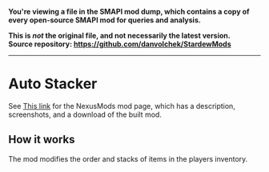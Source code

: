 **You're viewing a file in the SMAPI mod dump, which contains a copy of every open-source SMAPI mod
for queries and analysis.**

**This is _not_ the original file, and not necessarily the latest version.**  
**Source repository: https://github.com/danvolchek/StardewMods**

----

# Auto Stacker


See [This link](http://www.nexusmods.com/stardewvalley/mods/1184?) for the NexusMods mod page, which has a description, screenshots, and a download of the built mod.

## How it works

The mod modifies the order and stacks of items in the players inventory.